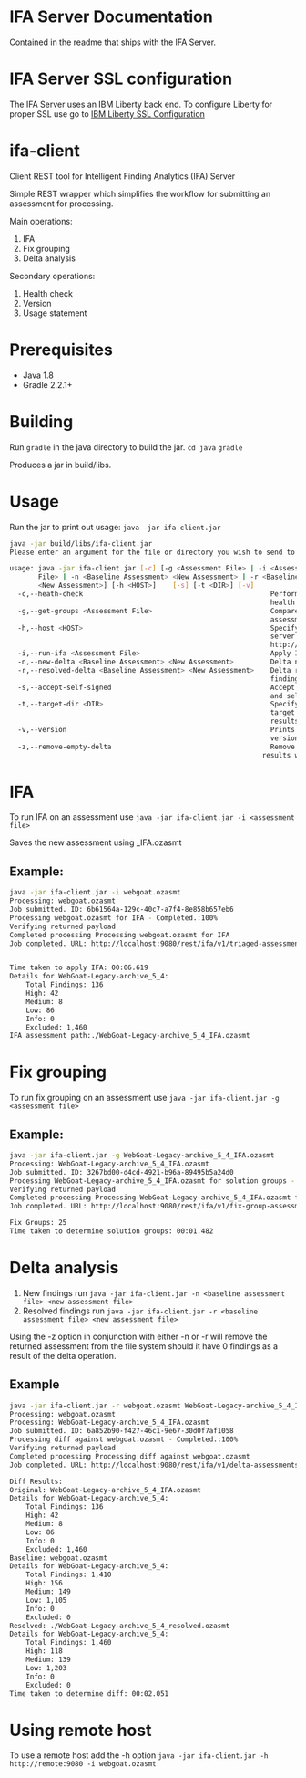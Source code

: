 # IFA Server Documentation
Contained in the readme that ships with the IFA Server.

# IFA Server SSL configuration
The IFA Server uses an IBM Liberty back end. To configure Liberty for proper SSL use go to [IBM Liberty SSL Configuration](https://www.ibm.com/support/knowledgecenter/en/SSEQTP_liberty/com.ibm.websphere.wlp.doc/ae/twlp_sec_ssl.html)

# ifa-client
Client REST tool for Intelligent Finding Analytics (IFA) Server

Simple REST wrapper which simplifies the workflow for submitting an assessment for processing.

Main operations:
1) IFA
2) Fix grouping
3) Delta analysis

Secondary operations:
1) Health check
2) Version
3) Usage statement

# Prerequisites

- Java 1.8
- Gradle 2.2.1+

# Building
Run `gradle` in the java directory to build the jar.
`cd java`
`gradle`

Produces a jar in build/libs.

# Usage
Run the jar to print out usage: `java -jar ifa-client.jar`

```sh
java -jar build/libs/ifa-client.jar 
Please enter an argument for the file or directory you wish to send to the IFA server

usage: java -jar ifa-client.jar [-c] [-g <Assessment File> | -i <Assessment
       File> | -n <Baseline Assessment> <New Assessment> | -r <Baseline Assessment>
       <New Assessment>] [-h <HOST>]    [-s] [-t <DIR>] [-v]
  -c,--heath-check                                              Performs a
                                                                health check of the host
  -g,--get-groups <Assessment File>                             Compare the
                                                                assessment(s) for -a with this baseline
  -h,--host <HOST>                                              Specify the
                                                                server host. Requires the protocol, host and port number to be specified - eg
                                                                http://server_1:9080 Default value: http://localhost:9080
  -i,--run-ifa <Assessment File>                                Apply IFA filtering to specified assessment.
  -n,--new-delta <Baseline Assessment> <New Assessment>         Delta new findings. Supply the baseline assessment.
  -r,--resolved-delta <Baseline Assessment> <New Assessment>    Delta resolved
                                                                findings. Supply the baseline assessment.
  -s,--accept-self-signed                                       Accept invalid
                                                                and self signed certificates.
  -t,--target-dir <DIR>                                         Specify the
                                                                target directory to place the IFA file. This option should be used to place the
                                                                results into a fresh directory. Files of the same name will be overwritten.
  -v,--version                                                  Prints the
                                                                version of the supplied host.
  -z,--remove-empty-delta                                       Remove delta
                                                              results with 0 findings								
```

# IFA
To run IFA on an assessment use `java -jar ifa-client.jar -i <assessment file>`

Saves the new assessment using <Application name>_IFA.ozasmt

## Example:
```sh
java -jar ifa-client.jar -i webgoat.ozasmt 
Processing: webgoat.ozasmt
Job submitted. ID: 6b61564a-129c-40c7-a7f4-8e858b657eb6
Processing webgoat.ozasmt for IFA - Completed.:100%                                                                                                                                                     
Verifying returned payload
Completed processing Processing webgoat.ozasmt for IFA                                                                                                                                                  
Job completed. URL: http://localhost:9080/rest/ifa/v1/triaged-assessments/6b61564a-129c-40c7-a7f4-8e858b657eb6


Time taken to apply IFA: 00:06.619
Details for WebGoat-Legacy-archive_5_4:
	Total Findings: 136
	High: 42
	Medium: 8
	Low: 86
	Info: 0
	Excluded: 1,460
IFA assessment path:./WebGoat-Legacy-archive_5_4_IFA.ozasmt

```
# Fix grouping
To run fix grouping on an assessment use `java -jar ifa-client.jar -g <assessment file>`

## Example:
```sh
java -jar ifa-client.jar -g WebGoat-Legacy-archive_5_4_IFA.ozasmt
Processing: WebGoat-Legacy-archive_5_4_IFA.ozasmt
Job submitted. ID: 3267bd00-d4cd-4921-b96a-89495b5a24d0
Processing WebGoat-Legacy-archive_5_4_IFA.ozasmt for solution groups - Completed.:100%                                                                                                                  
Verifying returned payload
Completed processing Processing WebGoat-Legacy-archive_5_4_IFA.ozasmt for solution groups                                                                                                               
Job completed. URL: http://localhost:9080/rest/ifa/v1/fix-group-assessments/3267bd00-d4cd-4921-b96a-89495b5a24d0

Fix Groups: 25
Time taken to determine solution groups: 00:01.482

```

# Delta analysis
1) New findings run `java -jar ifa-client.jar -n <baseline assessment file> <new assessment file>`
2) Resolved findings run `java -jar ifa-client.jar -r <baseline assessment file> <new assessment file>`

Using the -z option in conjunction with either -n or -r will remove the returned assessment from the file system should it have 0 findings as a result of the delta operation.

## Example
```sh
java -jar ifa-client.jar -r webgoat.ozasmt WebGoat-Legacy-archive_5_4_IFA.ozasmt
Processing: webgoat.ozasmt
Processing: WebGoat-Legacy-archive_5_4_IFA.ozasmt
Job submitted. ID: 6a852b90-f427-46c1-9e67-30d0f7af1058
Processing diff against webgoat.ozasmt - Completed.:100%                                                                                                                                                
Verifying returned payload
Completed processing Processing diff against webgoat.ozasmt                                                                                                                                             
Job completed. URL: http://localhost:9080/rest/ifa/v1/delta-assessments/6a852b90-f427-46c1-9e67-30d0f7af1058

Diff Results:
Original: WebGoat-Legacy-archive_5_4_IFA.ozasmt
Details for WebGoat-Legacy-archive_5_4:
	Total Findings: 136
	High: 42
	Medium: 8
	Low: 86
	Info: 0
	Excluded: 1,460
Baseline: webgoat.ozasmt
Details for WebGoat-Legacy-archive_5_4:
	Total Findings: 1,410
	High: 156
	Medium: 149
	Low: 1,105
	Info: 0
	Excluded: 0
Resolved: ./WebGoat-Legacy-archive_5_4_resolved.ozasmt
Details for WebGoat-Legacy-archive_5_4:
	Total Findings: 1,460
	High: 118
	Medium: 139
	Low: 1,203
	Info: 0
	Excluded: 0
Time taken to determine diff: 00:02.051
```

# Using remote host
To use a remote host add the -h option `java -jar ifa-client.jar -h http://remote:9080 -i webgoat.ozasmt`
